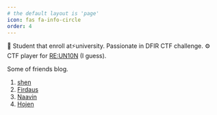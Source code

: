 ```yaml
---
# the default layout is 'page'
icon: fas fa-info-circle
order: 4
---
```

👋 Student that enroll at⚡university. Passionate in DFIR CTF challenge. 
⚙️ CTF player for [RE:UN10N](https://ctftime.org/team/307413/) (I guess).

Some of friends blog.
1. [shen](https://chuajianshen.github.io/)
2. [Firdaus](https://vicevirus.github.io/)
3. [Naavin](https://b1te.my/)
4. [Hojen](H0j3n.github.io)
